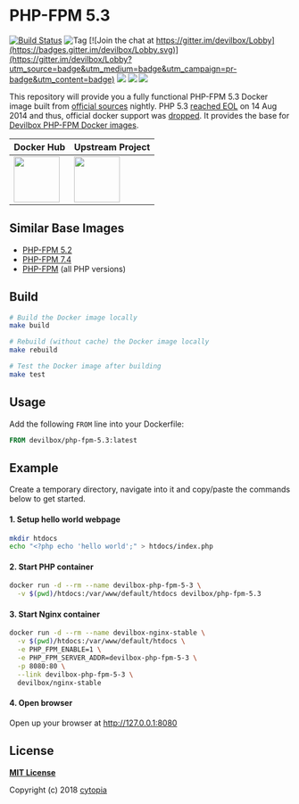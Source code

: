 # PHP-FPM 5.3

[![Build Status](https://travis-ci.org/devilbox/docker-php-fpm-5.3.svg?branch=master)](https://travis-ci.org/devilbox/docker-php-fpm-5.3)
![Tag](https://img.shields.io/github/tag/devilbox/docker-php-fpm-5.3.svg)
[![Join the chat at https://gitter.im/devilbox/Lobby](https://badges.gitter.im/devilbox/Lobby.svg)](https://gitter.im/devilbox/Lobby?utm_source=badge&utm_medium=badge&utm_campaign=pr-badge&utm_content=badge)
[![](https://images.microbadger.com/badges/version/devilbox/php-fpm-5.3.svg)](https://microbadger.com/images/devilbox/php-fpm-5.3 "php-fpm-5.3")
[![](https://images.microbadger.com/badges/image/devilbox/php-fpm-5.3.svg)](https://microbadger.com/images/devilbox/php-fpm-5.3 "php-fpm-5.3")
[![](https://images.microbadger.com/badges/license/devilbox/php-fpm-5.3.svg)](https://microbadger.com/images/devilbox/php-fpm-5.3 "php-fpm-5.3")


This repository will provide you a fully functional PHP-FPM 5.3 Docker image built from [official sources](http://php.net) nightly. PHP 5.3 [reached EOL](http://php.net/eol.php) on 14 Aug 2014 and thus, official docker support was [dropped](https://github.com/docker-library/php/pull/20). It provides the base for [Devilbox PHP-FPM Docker images](https://github.com/devilbox/docker-php-fpm).


| Docker Hub | Upstream Project |
|------------|------------------|
| <a href="https://hub.docker.com/r/devilbox/php-fpm-5.3"><img height="82px" src="http://dockeri.co/image/devilbox/php-fpm-5.3" /></a> | <a href="https://github.com/cytopia/devilbox" ><img height="82px" src="https://raw.githubusercontent.com/devilbox/artwork/master/submissions_banner/cytopia/01/png/banner_256_trans.png" /></a> |


## Similar Base Images

* [PHP-FPM 5.2](https://github.com/devilbox/docker-php-fpm-5.2)
* [PHP-FPM 7.4](https://github.com/devilbox/docker-php-fpm-7.4)
* [PHP-FPM](https://github.com/devilbox/docker-php-fpm) (all PHP versions)


## Build

```bash
# Build the Docker image locally
make build

# Rebuild (without cache) the Docker image locally
make rebuild

# Test the Docker image after building
make test
```


## Usage

Add the following `FROM` line into your Dockerfile:

```dockerfile
FROM devilbox/php-fpm-5.3:latest
```


## Example

Create a temporary directory, navigate into it and copy/paste the commands below to get started.

#### 1. Setup hello world webpage
```bash
mkdir htdocs
echo "<?php echo 'hello world';" > htdocs/index.php
```

#### 2. Start PHP container
```bash
docker run -d --rm --name devilbox-php-fpm-5-3 \
  -v $(pwd)/htdocs:/var/www/default/htdocs devilbox/php-fpm-5.3
```

#### 3. Start Nginx container
```bash
docker run -d --rm --name devilbox-nginx-stable \
  -v $(pwd)/htdocs:/var/www/default/htdocs \
  -e PHP_FPM_ENABLE=1 \
  -e PHP_FPM_SERVER_ADDR=devilbox-php-fpm-5-3 \
  -p 8080:80 \
  --link devilbox-php-fpm-5-3 \
  devilbox/nginx-stable
```

#### 4. Open browser

Open up your browser at http://127.0.0.1:8080


## License

**[MIT License](LICENSE)**

Copyright (c) 2018 [cytopia](https://github.com/cytopia)
